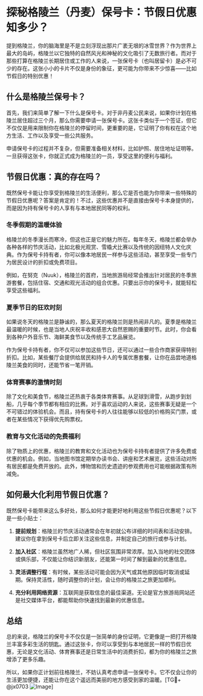 # 探秘格陵兰（丹麦）保号卡：节假日优惠知多少？

提到格陵兰，你的脑海里是不是立刻浮现出那片广袤无垠的冰雪世界？作为世界上最大的岛屿，格陵兰以它独特的自然风光和神秘的文化吸引了无数旅行者。而对于那些打算在格陵兰长期居住或工作的人来说，一张保号卡（也叫居留卡）是必不可少的存在。这张小小的卡片不仅是身份的象征，更可能为你带来不少惊喜——比如节假日的特别优惠！

## 什么是格陵兰保号卡？

首先，我们来简单了解一下什么是保号卡。对于非丹麦公民来说，如果你计划在格陵兰居住超过三个月，那么你需要申请一张保号卡。这张卡类似于一个签证，但它不仅仅是用来限制你在格陵兰的停留时间，更重要的是，它证明了你有权在这个地方生活、工作以及享受一些公共服务。

申请保号卡的过程并不复杂，但需要准备相关材料，比如护照、居住地址证明等。一旦获得这张卡，你就正式成为格陵兰的一员，享受这里的便利与福利。

## 节假日优惠：真的存在吗？

既然保号卡能让你享受到格陵兰的生活便利，那么它是否也能为你带来一些特殊的节假日优惠呢？答案是肯定的！不过，这些优惠并不是直接由保号卡本身提供的，而是因为持有保号卡的人享有与本地居民同等的权利。

### 冬季假期的温暖体验

格陵兰的冬季漫长而寒冷，但这也正是它的魅力所在。每年冬天，格陵兰都会举办各种各样的节庆活动，比如北极光观赏、雪橇犬比赛以及传统的因纽特人文化庆典。作为保号卡持有者，你可以像本地居民一样参与这些活动，甚至享受一些专门为居民设计的折扣或免费项目。

例如，在努克（Nuuk），格陵兰的首府，当地旅游局经常会推出针对居民的冬季旅游套餐，包括住宿、交通和观光活动的组合优惠。只要出示你的保号卡，就能轻松享受这些福利。

### 夏季节日的狂欢时刻

如果说冬天的格陵兰是静谧的，那么夏天的格陵兰则是热闹非凡的。夏季是格陵兰最温暖的时候，也是当地人庆祝丰收和感恩大自然恩赐的重要时节。此时，你会看到各种户外音乐节、海鲜美食节以及传统手工艺品展览。

作为保号卡持有者，你不仅可以参加这些节日，还可以通过一些合作商家获得特别折扣。比如，某些餐厅会提供给居民和持卡人的专属优惠套餐，让你在品尝地道格陵兰美食的同时，还能节省一笔开销。

### 体育赛事的激情时刻

除了文化和美食节，格陵兰还热衷于各类体育赛事。从足球到滑雪，从跑步到划船，几乎每个季节都有相应的比赛。对于喜欢运动的人来说，这些赛事无疑是一个不可错过的体验机会。而且，持有保号卡的人往往能够以较低的价格购买门票，或者在某些情况下获得优先购票权。

### 教育与文化活动的免费福利

除了物质上的优惠，格陵兰的教育和文化活动也为保号卡持有者提供了许多免费或优惠的机会。例如，当地图书馆定期举办读书会、讲座和艺术展览，这些活动对所有居民都是免费开放的。此外，博物馆和历史遗迹的参观费用也可能根据政策有所减免。

## 如何最大化利用节假日优惠？

既然保号卡能带来这么多好处，那么如何才能更好地利用这些节假日优惠呢？以下是一些小贴士：

1. **提前规划**：格陵兰的节庆活动通常会在年初就公布详细的时间表和活动安排。建议你在拿到保号卡后立即关注这些信息，并制定自己的旅行或参与计划。
   
2. **加入社区**：格陵兰虽然地广人稀，但社区氛围非常浓厚。加入当地的社交团体或俱乐部，不仅能让你结识新朋友，还能第一时间了解到最新的优惠信息。

3. **灵活调整行程**：有时候，某些活动可能会因为天气或其他原因临时取消或延期。保持灵活性，随时调整你的计划，会让你的格陵兰之旅更加顺利。

4. **充分利用网络资源**：互联网是获取信息的最佳渠道。无论是官方旅游局网站还是社交媒体平台，都能帮助你快速找到最新的优惠信息。

## 总结

总的来说，格陵兰的保号卡不仅仅是一张简单的身份证明，它更像是一把打开格陵兰丰富多彩生活的钥匙。通过这张卡，你可以享受到与本地居民一样的节假日优惠，无论是文化活动、体育赛事还是日常生活中的消费折扣，都为你的格陵兰之旅增添了更多乐趣。

所以，如果你正计划前往格陵兰，不妨认真考虑申请一张保号卡。它不仅会让你的生活更加便捷，还能让你在这个遥远而美丽的地方感受到家的温暖。[TG💪+ @jx0703 ![Image](https://github.com/user-attachments/assets/dbca1d08-cadb-493c-b0ec-ad6f7a83f270)]
